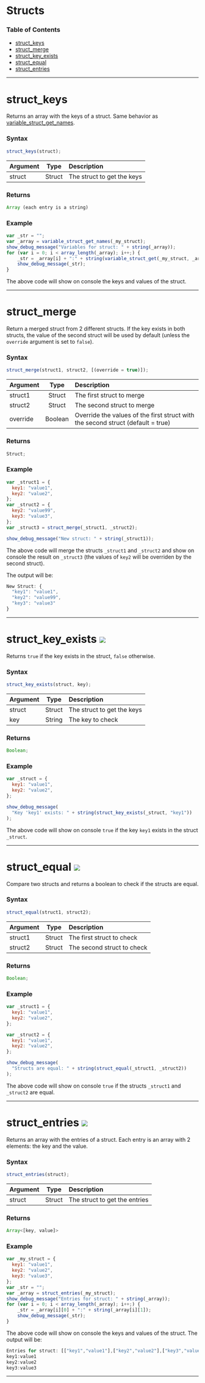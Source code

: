 # Structs

### Table of Contents

- [struct_keys](#struct_keys)
- [struct_merge](#struct_merge)
- [struct_key_exists](#struct_key_exists)
- [struct_equal](#struct_equal)
- [struct_entries](#struct_entries)

---

# struct_keys

Returns an array with the keys of a struct. Same behavior as [variable_struct_get_names](https://manual.yoyogames.com/GameMaker_Language/GML_Reference/Variable_Functions/variable_struct_get_names.htm).

### Syntax

```js
struct_keys(struct);
```

| Argument |  Type  | Description                |
| :------- | :----: | :------------------------- |
| struct   | Struct | The struct to get the keys |

### Returns

```js
Array (each entry is a string)
```

### Example

```js
var _str = "";
var _array = variable_struct_get_names(_my_struct);
show_debug_message("Variables for struct: " + string(_array));
for (var i = 0; i < array_length(_array); i++;) {
    _str = _array[i] + ":" + string(variable_struct_get(_my_struct, _array[i]));
    show_debug_message(_str);
}
```

The above code will show on console the keys and values of the struct.

---

# struct_merge

Return a merged struct from 2 different structs. If the key exists in both structs, the value of the second struct will be used by default (unless the `override` argument is set to `false`).

### Syntax

```js
struct_merge(struct1, struct2, [(override = true)]);
```

| Argument |  Type   | Description                                                                     |
| :------- | :-----: | :------------------------------------------------------------------------------ |
| struct1  | Struct  | The first struct to merge                                                       |
| struct2  | Struct  | The second struct to merge                                                      |
| override | Boolean | Override the values of the first struct with the second struct (default = true) |

### Returns

```js
Struct;
```

### Example

```js
var _struct1 = {
  key1: "value1",
  key2: "value2",
};
var _struct2 = {
  key2: "value99",
  key3: "value3",
};
var _struct3 = struct_merge(_struct1, _struct2);

show_debug_message("New struct: " + string(_struct1));
```

The above code will merge the structs `_struct1` and `_struct2` and show on console the result on `_struct3` (the values of `key2` will be overriden by the second struct).

The output will be:

```js
New Struct: {
  "key1": "value1",
  "key2": "value99",
  "key3": "value3"
}
```

---

# struct_key_exists ![](https://img.shields.io/badge/v1.3.0-7a6e7e?style=flat)

Returns `true` if the key exists in the struct, `false` otherwise.

### Syntax

```js
struct_key_exists(struct, key);
```

| Argument |  Type  | Description                |
| :------- | :----: | :------------------------- |
| struct   | Struct | The struct to get the keys |
| key      | String | The key to check           |

### Returns

```js
Boolean;
```

### Example

```js
var _struct = {
  key1: "value1",
  key2: "value2",
};

show_debug_message(
  "Key 'key1' exists: " + string(struct_key_exists(_struct, "key1"))
);
```

The above code will show on console `true` if the key `key1` exists in the struct `_struct`.

---

# struct_equal ![](https://img.shields.io/badge/v1.4.0-916800?style=flat)

Compare two structs and returns a boolean to check if the structs are equal.

### Syntax

```js
struct_equal(struct1, struct2);
```

| Argument |  Type  | Description                |
| :------- | :----: | :------------------------- |
| struct1  | Struct | The first struct to check  |
| struct2  | Struct | The second struct to check |

### Returns

```js
Boolean;
```

### Example

```js
var _struct1 = {
  key1: "value1",
  key2: "value2",
};

var _struct2 = {
  key1: "value1",
  key2: "value2",
};

show_debug_message(
  "Structs are equal: " + string(struct_equal(_struct1, _struct2))
);
```

The above code will show on console `true` if the structs `_struct1` and `_struct2` are equal.

---

# struct_entries ![](https://img.shields.io/badge/v1.5.2-5cd3b4?style=flat)

Returns an array with the entries of a struct. Each entry is an array with 2 elements: the key and the value.

### Syntax

```js
struct_entries(struct);
```

| Argument |  Type  | Description                   |
| :------- | :----: | :---------------------------- |
| struct   | Struct | The struct to get the entries |

### Returns

```js
Array<[key, value]>
```

### Example

```js
var _my_struct = {
  key1: "value1",
  key2: "value2",
  key3: "value3",
};
var _str = "";
var _array = struct_entries(_my_struct);
show_debug_message("Entries for struct: " + string(_array));
for (var i = 0; i < array_length(_array); i++;) {
    _str = _array[i][0] + ":" + string(_array[i][1]);
    show_debug_message(_str);
}
```

The above code will show on console the keys and values of the struct. The output will be:

```js
Entries for struct: [["key1","value1"],["key2","value2"],["key3","value3"]]
key1:value1
key2:value2
key3:value3
```

---

